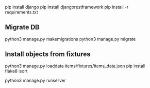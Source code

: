 pip install django
pip install djangorestframework
pip install -r requirements.txt

## Migrate DB
python3 manage.py makemigrations
python3 manage.py migrate
## Install objects from fixtures
python3 manage.py loaddata items/fixtures/items_data.json
pip install flake8 isort

python3 manage.py runserver